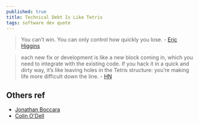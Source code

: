 ```yaml
---
published: true
title: Technical Debt Is Like Tetris
tags: software dev quote
---
```

> You can’t win. You can only control how quickly you lose. - [Eric Higgins](https://medium.com/s/story/technical-debt-is-like-tetris-168f64d8b700)

> each new fix or development is like a new block coming in, which you need to integrate with the existing code. If you hack it in a quick and dirty way, it’s like leaving holes in the Tetris structure: you’re making life more difficult down the line. - []() [HN](https://news.ycombinator.com/item?id=22098507)

## Others ref
- [Jonathan Boccara](https://www.fluentcpp.com/2020/01/17/technical-debt-is-like-a-tetris-game/)
- [Colin O'Dell](https://www.colinodell.com/blog/201706/technical-debt-tetris)